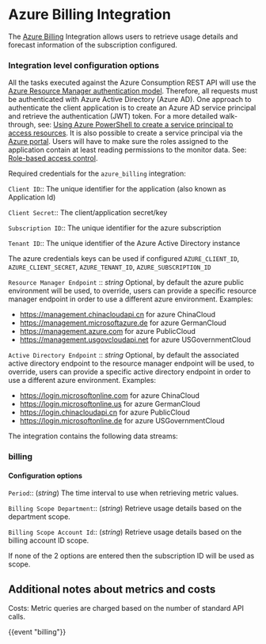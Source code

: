 # Azure Billing Integration

The [Azure Billing](https://docs.microsoft.com/en-us/azure/cost-management-billing/ ) Integration allows users to retrieve usage details and forecast information of the subscription configured.

### Integration level configuration options

All the tasks executed against the Azure Consumption REST API will use the [Azure Resource Manager authentication model](https://docs.microsoft.com/en-us/azure/cost-management-billing/manage/consumption-api-overview).
Therefore, all requests must be authenticated with Azure Active Directory (Azure AD).
One approach to authenticate the client application is to create an Azure AD service principal and retrieve the authentication (JWT) token.
For a more detailed walk-through, see: [Using Azure PowerShell to create a service principal to access resources](https://docs.microsoft.com/en-us/powershell/azure/create-azure-service-principal-azureps?view=azps-2.7.0).
It is also possible to create a service principal via the [Azure portal](https://docs.microsoft.com/en-us/azure/active-directory/develop/howto-create-service-principal-portal).
Users will have to make sure the roles assigned to the application contain at least reading permissions to the monitor data. See: [Role-based access control](https://docs.microsoft.com/en-us/azure/role-based-access-control/built-in-roles).

Required credentials for the `azure_billing` integration:

`Client ID`:: The unique identifier for the application (also known as Application Id)

`Client Secret`:: The client/application secret/key

`Subscription ID`:: The unique identifier for the azure subscription

`Tenant ID`:: The unique identifier of the Azure Active Directory instance


The azure credentials keys can be used if configured `AZURE_CLIENT_ID`, `AZURE_CLIENT_SECRET`, `AZURE_TENANT_ID`, `AZURE_SUBSCRIPTION_ID`

`Resource Manager Endpoint` ::
_string_
Optional, by default the azure public environment will be used, to override, users can provide a specific resource manager endpoint in order to use a different azure environment.
Examples:
* https://management.chinacloudapi.cn for azure ChinaCloud
* https://management.microsoftazure.de for azure GermanCloud
* https://management.azure.com for azure PublicCloud
* https://management.usgovcloudapi.net for azure USGovernmentCloud

`Active Directory Endpoint` ::
_string_
Optional, by default the associated active directory endpoint to the resource manager endpoint will be used, to override, users can provide a specific active directory endpoint in order to use a different azure environment.
Examples:
* https://login.microsoftonline.com for azure ChinaCloud
* https://login.microsoftonline.us for azure GermanCloud
* https://login.chinacloudapi.cn for azure PublicCloud
* https://login.microsoftonline.de for azure USGovernmentCloud

The integration contains the following data streams:

### billing



#### Configuration options

`Period`:: (_string_) The time interval to use when retrieving metric values.

`Billing Scope Department`:: (_string_) Retrieve usage details based on the department scope.

`Billing Scope Account Id`:: (_string_) Retrieve usage details based on the billing account ID scope.

If none of the 2 options are entered then the subscription ID will be used as scope.


## Additional notes about metrics and costs

Costs: Metric queries are charged based on the number of standard API calls.


{{event "billing"}}










